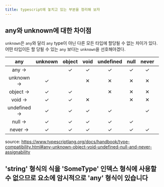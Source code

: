 ```yaml
---
title: typescript에 놓치고 있는 부분을 정리해 보자
---
```

## any와 unknown에 대한 차이점

`unknown`은 `any`와 달리 `any` type이 아닌 다른 모든 타입에 할당될 수 없는 차이가 있다. 어떤 타입이든 할 당될 수 있는 `any` 보다는 `unknown`을 선호해야겠다.

|     any     | unknown | object | void | undefined | null | never |     |
| :---------: | :-----: | :----: | :--: | :-------: | :--: | :---: | --- |
|    any →    |         |   ✓    |  ✓   |     ✓     |  ✓   |   ✓   | ✕   |
|  unknown →  |    ✓    |        |  ✕   |     ✕     |  ✕   |   ✕   | ✕   |
|  object →   |    ✓    |   ✓    |      |     ✕     |  ✕   |   ✕   | ✕   |
|   void →    |    ✓    |   ✓    |  ✕   |           |  ✕   |   ✕   | ✕   |
| undefined → |    ✓    |   ✓    |  ✓   |     ✓     |      |   ✓   | ✕   |
|   null →    |    ✓    |   ✓    |  ✓   |     ✓     |  ✓   |       | ✕   |
|   never →   |    ✓    |   ✓    |  ✓   |     ✓     |  ✓   |   ✓   |     |
source: https://www.typescriptlang.org/docs/handbook/type-compatibility.html#any-unknown-object-void-undefined-null-and-never-assignability

## 'string' 형식의 식을 'SomeType' 인덱스 형식에 사용할 수 없으므로 요소에 암시적으로 'any' 형식이 있습니다

